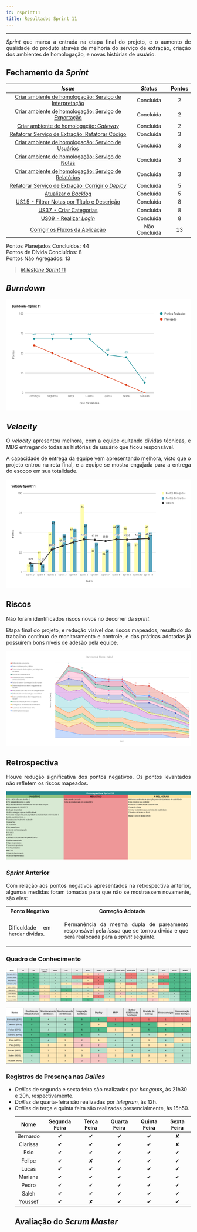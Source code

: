 ```yaml
---
id: rsprint11    
title: Resultados Sprint 11 
---
```


***    

<p align="justify">
<i>Sprint</i> que marca a entrada na etapa final do projeto, e o aumento de qualidade do produto através de melhoria do serviço de extração, criação dos ambientes de homologação, e novas histórias de usuário.
</p>

## Fechamento da _Sprint_   

|     _Issue_      |     _Status_    |       Pontos       |
|:--------------:|:---------------:|:-------------:
|[Criar ambiente de homologação: Serviço de Interpretação](https://github.com/fga-eps-mds/2018.2-Kalkuli/issues/186) | Concluída |  2 |
|[Criar ambiente de homologação: Serviço de Exportação](https://github.com/fga-eps-mds/2018.2-Kalkuli/issues/191) |Concluída |  2 |
|[Criar ambiente de homologação: _Gateway_](https://github.com/fga-eps-mds/2018.2-Kalkuli/issues/187) | Concluída |  2 |
|[Refatorar Serviço de Extração: Refatorar Código](https://github.com/fga-eps-mds/2018.2-Kalkuli/issues/184) | Concluída |  3 |
|[Criar ambiente de homologação: Serviço de Usuários](https://github.com/fga-eps-mds/2018.2-Kalkuli/issues/188) | Concluída |  3 |
|[Criar ambiente de homologação: Serviço de Notas](https://github.com/fga-eps-mds/2018.2-Kalkuli/issues/189) |Concluída |  3 |
|[Criar ambiente de homologação: Serviço de Relatórios](https://github.com/fga-eps-mds/2018.2-Kalkuli/issues/190) | Concluída |  3 |
|[Refatorar Serviço de Extração: Corrigir o _Deploy_](https://github.com/fga-eps-mds/2018.2-Kalkuli/issues/185) | Concluída |  5 |
|[Atualizar o _Backlog_](https://github.com/fga-eps-mds/2018.2-Kalkuli/issues/193) |Concluída |  5 |
|[US15 - Filtrar Notas por Título e Descrição](https://github.com/fga-eps-mds/2018.2-Kalkuli/issues/194) |Concluída |  8 |
|[US37 - Criar Categorias](https://github.com/fga-eps-mds/2018.2-Kalkuli/issues/195) |Concluída |  8 |
|[US09 - Realizar _Login_](https://github.com/fga-eps-mds/2018.2-Kalkuli/issues/163) |Concluída | 8 |
|[Corrigir os Fluxos da Aplicação](https://github.com/fga-eps-mds/2018.2-Kalkuli/issues/192) |Não Concluída |  13 |

Pontos Planejados Concluídos: 44    
Pontos de Dívida Concluídos: 8   
Pontos Não Agregados: 13    

> [_Milestone Sprint_ 11](https://github.com/fga-eps-mds/2018.2-Kalkuli/milestone/12?closed=1)

## _Burndown_    

![S11](assets/burndown-S11.png "Burndown Sprint 11")

## _Velocity_     
<p align="justify">
O <i>velocity</i> apresentou melhora, com a equipe quitando dívidas técnicas, e MDS entregando todas as histórias de usuário que ficou responsável. 
</p>   
<p align="justify">
A capacidade de entrega da equipe vem apresentando melhora, visto que o projeto entrou na reta final, e a equipe se mostra engajada para a entrega do escopo em sua totalidade.
</p> 

![S11](assets/velocity-S11.png "Velocity Sprint 11")

## Riscos    
<p align="justify">
Não foram identificados riscos novos no decorrer da <i>sprint</i>. 
</p>  
<p align="justify">
Etapa final do projeto, e redução visível dos riscos mapeados, resultado do trabalho contínuo de monitoramento e controle, e das práticas adotadas já possuírem bons níveis de adesão pela equipe.
</p>

[![S11](assets/BurndowndeRiscos-S11.png "Clique para ver em detalhes")](https://docs.google.com/spreadsheets/d/1PYjMMXbWRgKwY5oZH5ekg4VbqTYYfdJImHmxCLH62xI/edit#gid=0) 



## Retrospectiva
<p align="justify">
Houve redução significativa dos pontos negativos. Os pontos levantados não refletem os riscos mapeados.
</p>   

[![S11](assets/Retrospectiva-S11.png "Clique para ver em detalhes")](https://docs.google.com/spreadsheets/d/1SwrbhRVE0lLx0K-8wPtjzFHJ86G5oUCzknl2b8s2odg/edit#gid=0)   

### _Sprint_ Anterior

<p align="justify">
Com relação aos pontos negativos apresentados na retrospectiva anterior, algumas medidas foram tomadas para que não se mostrassem novamente, são eles:

<style>
td {
    text-align: center; 
    vertical-align: middle;
}
</style>

<table>
  <tr align="center">
    <th>Ponto Negativo</th>
    <th>Correção Adotada</th>
  </tr>
  <tr>
    <td><p align="justify">Dificuldade em herdar dívidas.</p></td>
    <td>
      <ul>
      <p align="justify">Permanência da mesma dupla de pareamento responsável pela <i>issue</i> que se tornou dívida e que será realocada para a <i>sprint</i> seguinte.</p>
      </ul>
    </td>
  </tr>
</table>
</p>


### Quadro de Conhecimento   

[![S11](assets/Conhecimento-S11.png "Clique para ver em detalhes")](https://docs.google.com/spreadsheets/d/19OGoemAfy_4nSFBbycD4kIoBFJwUjbXB7vxuQi8HLqY/edit#gid=724464421)   


[![S11](assets/Conhecimento-EPS-S11.png "Clique para ver em detalhes")](https://docs.google.com/spreadsheets/d/19OGoemAfy_4nSFBbycD4kIoBFJwUjbXB7vxuQi8HLqY/edit#gid=724464421)


### Registros de Presença nas _Dailies_    

<p align="justify">
<ul>
<li><i>Dailies</i> de segunda e sexta feira são realizadas por <i>hangouts</i>, às 21h30 e 20h, respectivamente.</li>
<li><i>Dailies</i> de quarta-feira são realizadas por <i>telegram</i>, às 12h.</li>
<li><i>Dailies</i> de terça e quinta feira são realizadas presencialmente, às 15h50.</li>
</p>

| Nome    |Segunda Feira      | Terça Feira      | Quarta Feira     | Quinta Feira      | Sexta Feira      |     
|:-----:  |:-----------------:|:----------------:|:----------------:|:-----------------:|:----------------:|
|Bernardo |         ✔         |         ✔        |         ✔        |         ✔         |         ✘        |
|Clarissa |         ✔         |         ✔        |         ✔        |         ✔         |         ✘        |
|Esio     |         ✔         |         ✔        |         ✔        |         ✔         |         ✔        |
|Felipe   |         ✔         |         ✘        |         ✔        |         ✔         |         ✔        |
|Lucas    |         ✔         |         ✔        |         ✔        |         ✔         |         ✔        |
|Mariana  |         ✔         |         ✔        |         ✔        |         ✔         |         ✔        |
|Pedro    |         ✔         |         ✔        |         ✔        |         ✔         |         ✔        |
|Saleh    |         ✔         |         ✔        |         ✔        |         ✔         |         ✔        |
|Youssef  |         ✔         |         ✘        |         ✔        |         ✔         |         ✔        |      


## Avaliação do _Scrum Master_  

<p align="justify"> 
</p>

<p align="justify"> 
</p>

<p align="justify"> 
</p>

<p align="justify"> 
</p>  

<p align="justify"> 
</p>
